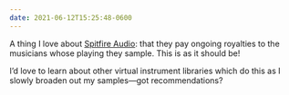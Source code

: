 ```yaml
---
date: 2021-06-12T15:25:48-0600
---
```


A thing I love about [Spitfire Audio][spitfire]: that they pay ongoing royalties to the musicians whose playing they sample. This is as it should be!

[spitfire]: https://www.spitfireaudio.com

I’d love to learn about other virtual instrument libraries which do this as I slowly broaden out my samples—got recommendations?